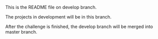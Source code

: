 This is the README file on develop branch.

The projects in development will be in this branch.

After the challenge is finished, the develop branch will be merged into master branch.